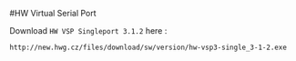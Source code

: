 #HW Virtual Serial Port

Download `HW VSP Singleport 3.1.2` here :
````
http://new.hwg.cz/files/download/sw/version/hw-vsp3-single_3-1-2.exe
````
